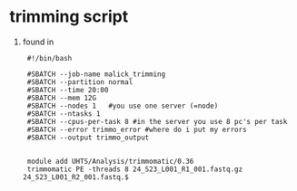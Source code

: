 # trimming script

1. found in 


        #!/bin/bash

        #SBATCH --job-name malick_trimming
        #SBATCH --partition normal
        #SBATCH --time 20:00
        #SBATCH --mem 12G
        #SBATCH --nodes 1   #you use one server (=node)
        #SBATCH --ntasks 1
        #SBATCH --cpus-per-task 8 #in the server you use 8 pc's per task
        #SBATCH --error trimmo_error #where do i put my errors
        #SBATCH --output trimmo_output


        module add UHTS/Analysis/trimmomatic/0.36
        trimmomatic PE -threads 8 24_S23_L001_R1_001.fastq.gz 24_S23_L001_R2_001.fastq.$

